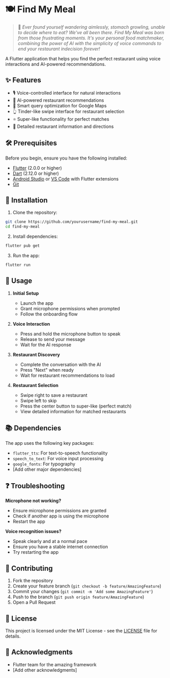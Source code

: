 # 🍽️ Find My Meal

> 🌟 *Ever found yourself wandering aimlessly, stomach growling, unable to decide where to eat? We've all been there. Find My Meal was born from those frustrating moments. It's your personal food matchmaker, combining the power of AI with the simplicity of voice commands to end your restaurant indecision forever!*

A Flutter application that helps you find the perfect restaurant using voice interactions and AI-powered recommendations.

## ✨ Features

- 🎙️ Voice-controlled interface for natural interactions
- 🤖 AI-powered restaurant recommendations
- 🎯 Smart query optimization for Google Maps
- 👆 Tinder-like swipe interface for restaurant selection
- ⭐ Super-like functionality for perfect matches
- 📍 Detailed restaurant information and directions

## 🛠️ Prerequisites

Before you begin, ensure you have the following installed:
- [Flutter](https://flutter.dev/docs/get-started/install) (2.0.0 or higher)
- [Dart](https://dart.dev/get-dart) (2.12.0 or higher)
- [Android Studio](https://developer.android.com/studio) or [VS Code](https://code.visualstudio.com/) with Flutter extensions
- [Git](https://git-scm.com/)

## 📲 Installation

1. Clone the repository:
```bash
git clone https://github.com/yourusername/find-my-meal.git
cd find-my-meal
```

2. Install dependencies:
```bash
flutter pub get
```

3. Run the app:
```bash
flutter run
```

## 🚀 Usage

1. **Initial Setup**
   - Launch the app
   - Grant microphone permissions when prompted
   - Follow the onboarding flow

2. **Voice Interaction**
   - Press and hold the microphone button to speak
   - Release to send your message
   - Wait for the AI response

3. **Restaurant Discovery**
   - Complete the conversation with the AI
   - Press "Next" when ready
   - Wait for restaurant recommendations to load

4. **Restaurant Selection**
   - Swipe right to save a restaurant
   - Swipe left to skip
   - Press the center button to super-like (perfect match)
   - View detailed information for matched restaurants

## 📚 Dependencies

The app uses the following key packages:
- `flutter_tts`: For text-to-speech functionality
- `speech_to_text`: For voice input processing
- `google_fonts`: For typography
- [Add other major dependencies]

## ❓ Troubleshooting

**Microphone not working?**
- Ensure microphone permissions are granted
- Check if another app is using the microphone
- Restart the app

**Voice recognition issues?**
- Speak clearly and at a normal pace
- Ensure you have a stable internet connection
- Try restarting the app

## 🤝 Contributing

1. Fork the repository
2. Create your feature branch (`git checkout -b feature/AmazingFeature`)
3. Commit your changes (`git commit -m 'Add some AmazingFeature'`)
4. Push to the branch (`git push origin feature/AmazingFeature`)
5. Open a Pull Request

## 📜 License

This project is licensed under the MIT License - see the [LICENSE](LICENSE) file for details.

## 👏 Acknowledgments

- Flutter team for the amazing framework
- [Add other acknowledgments] 